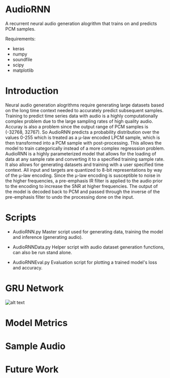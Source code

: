 # AudioRNN

  A recurrent neural audio generation alogrithm that trains on and predicts PCM samples.
  
  Requirements:

- keras
- numpy
- soundfile
- scipy
- matplotlib
    
# Introduction

  Neural audio generation alogrithms require generating large datasets based on the long time context needed to accurately predict subsequent samples. Training to predict time series data with audio is a highly computationally complex problem due to the large sampling rates of high quality audio. Accuray is also a problem since the output range of PCM samples is (-32768, 32767). So AudioRNN predicts a probability distribution over the values 0-255 which is treated as a μ-law encoded LPCM sample, which is then transformed into a PCM sample with post-processing. This allows the model to train categorically instead of a more complex regresssion problem.
  AudioRNN is a highly parameterized model that allows for the loading of data at any sample rate and converting it to a specified training sample rate. It also allows for generating datasets and training with a user specified time context. All input and targets are quantized to 8-bit representations by way of the μ-law encoding. Since the μ-law encoding is susceptible to noise in the higher frequencies, a pre-emphasis IR filter is applied to the audio prior to the encoding to increase the SNR at higher frequencies. The output of the model is decoded back to PCM and passed through the inverse of the pre-emphasis filter to undo the processing done on the input. 
  
# Scripts
- AudioRNN.py
  Master script used for generating data, training the model and inference (generating audio).
  
- AudioRNNData.py
  Helper script with audio dataset generation functions, can also be run stand alone.

- AudioRNNEval.py
  Evaluation script for plotting a trained model's loss and accuracy.
  
# GRU Network

![alt text](https://github.com/mpc6/AudioRNN/blob/master/GRU.png "GRU network")

# Model Metrics

# Sample Audio 

# Future Work


